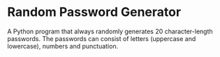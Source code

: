 # Random Password Generator
A Python program that always randomly generates 20 character-length passwords. The passwords can consist of letters (uppercase and lowercase), numbers and punctuation.

